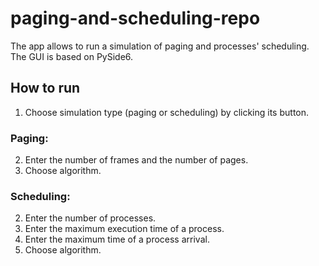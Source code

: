 # paging-and-scheduling-repo
The app allows to run a simulation of paging and processes' scheduling. The GUI is based on PySide6.

## How to run
1. Choose simulation type (paging or scheduling) by clicking its button.

### Paging:
2. Enter the number of frames and the number of pages.
3. Choose algorithm.

### Scheduling:
2. Enter the number of processes.
3. Enter the maximum execution time of a process.
4. Enter the maximum time of a process arrival.
5. Choose algorithm.
